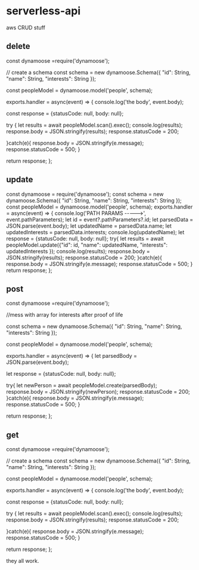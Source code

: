 # serverless-api

aws CRUD stuff

## delete

const dynamoose  =require('dynamoose');

// create a schema
const schema = new dynamoose.Schema({
    "id": String,
    "name": String,
    "interests": String
});

const peopleModel = dynamoose.model('people', schema);


exports.handler = async(event) => {
  console.log('the body', event.body);
  
  const response = {statusCode: null, body: null};
  
  try {
    let results  = await peopleModel.scan().exec();
    console.log(results);
    response.body = JSON.stringify(results);
    response.statusCode = 200;
    
  }catch(e){
    response.body = JSON.stringify(e.message);
    response.statusCode = 500;
  }
  
  return response;
};

## update

const dynamoose = require('dynamoose');
const schema = new dynamoose.Schema({
  "id": String,
  "name": String,
  "interests": String
});
const peopleModel = dynamoose.model('people', schema);
exports.handler = async(event) => {
  console.log('PATH PARAMS ----->', event.pathParameters);
  let id = event?.pathParameters?.id;
  let parsedData = JSON.parse(event.body);
  let updatedName = parsedData.name;
  let updatedInterests = parsedData.interests;
  console.log(updatedName);
  let response = {statusCode: null, body: null};
  try{
      let results = await peopleModel.update({"id": id, "name": updatedName, "interests": updatedInterests });
      console.log(results);
      response.body = JSON.stringify(results);
      response.statusCode = 200;
  }catch(e){
    response.body = JSON.stringify(e.message);
    response.statusCode = 500;
  }
  return response;
};

## post

const dynamoose  =require('dynamoose');

//mess with array for interests after proof of life

const schema = new dynamoose.Schema({
    "id": String,
    "name": String,
    "interests": String
});

const peopleModel = dynamoose.model('people', schema);

exports.handler = async(event) => {
  let parsedBody = JSON.parse(event.body);
  
  let response = {statusCode: null, body: null};
  
  try{
    let newPerson = await peopleModel.create(parsedBody);
    response.body = JSON.stringify(newPerson);
    response.statusCode = 200;
  }catch(e){
    response.body = JSON.stringify(e.message);
    response.statusCode = 500;
  }

  return response;
};

## get

const dynamoose  =require('dynamoose');

// create a schema
const schema = new dynamoose.Schema({
    "id": String,
    "name": String,
    "interests": String
});

const peopleModel = dynamoose.model('people', schema);


exports.handler = async(event) => {
  console.log('the body', event.body);
  
  const response = {statusCode: null, body: null};
  
  try {
    let results  = await peopleModel.scan().exec();
    console.log(results);
    response.body = JSON.stringify(results);
    response.statusCode = 200;
    
  }catch(e){
    response.body = JSON.stringify(e.message);
    response.statusCode = 500;
  }
  
  return response;
};

they all work.

